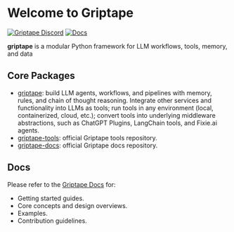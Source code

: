 # Welcome to Griptape

[![Griptape Discord](https://dcbadge.vercel.app/api/server/gnWRz88eym?compact=true&style=flat)](https://discord.gg/gnWRz88eym)
[![Docs](https://readthedocs.org/projects/griptape/badge/)](https://griptape.readthedocs.io)

**griptape** is a modular Python framework for LLM workflows, tools, memory, and data 

## Core Packages

- [griptape](https://github.com/griptape-ai/griptape): build LLM agents, workflows, and pipelines with memory, rules, and chain of thought reasoning. Integrate other services and functionality into LLMs as tools; run tools in any environment (local, containerized, cloud, etc.); convert tools into underlying middleware abstractions, such as ChatGPT Plugins, LangChain tools, and Fixie.ai agents.
- [griptape-tools](https://github.com/griptape-ai/griptape-tools): official Griptape tools repository.
- [griptape-docs](https://github.com/griptape-ai/griptape-docs): official Griptape docs repository.

## Docs

Please refer to the [Griptape Docs](https://griptape.readthedocs.io) for:
- Getting started guides. 
- Core concepts and design overviews.
- Examples.
- Contribution guidelines.
